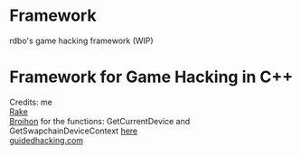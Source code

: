 # Framework
rdbo's game hacking framework (WIP)
# Framework for Game Hacking in C++
Credits: me</br>
<a href="https://github.com/GH-Rake/">Rake</a></br>
<a href="https://github.com/Broihon">Broihon</a> for the functions: GetCurrentDevice and GetSwapchainDeviceContext <a href="https://guidedhacking.com/threads/get-direct3d9-and-direct3d11-devices-dummy-device-method.11867/">here</a></br>
<a href="https://guidedhacking.com">guidedhacking.com</a>
